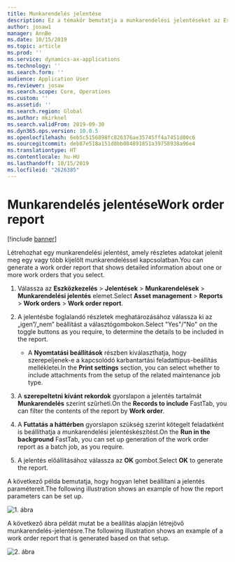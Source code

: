 ```yaml
---
title: Munkarendelés jelentése
description: Ez a témakör bemutatja a munkarendelési jelentéseket az Eszközkezelés modulban.
author: josaw1
manager: AnnBe
ms.date: 10/15/2019
ms.topic: article
ms.prod: ''
ms.service: dynamics-ax-applications
ms.technology: ''
ms.search.form: ''
audience: Application User
ms.reviewer: josaw
ms.search.scope: Core, Operations
ms.custom: ''
ms.assetid: ''
ms.search.region: Global
ms.author: mkirknel
ms.search.validFrom: 2019-09-30
ms.dyn365.ops.version: 10.0.5
ms.openlocfilehash: 6eb5c5156898fc826376ae35745ff4a7451d00c6
ms.sourcegitcommit: deb87e518a151d8bb084891851a39758938a96e4
ms.translationtype: HT
ms.contentlocale: hu-HU
ms.lasthandoff: 10/15/2019
ms.locfileid: "2626385"
---
```

# <a name="work-order-report"></a><span data-ttu-id="6a5c3-103">Munkarendelés jelentése</span><span class="sxs-lookup"><span data-stu-id="6a5c3-103">Work order report</span></span>

[!include [banner](../../includes/banner.md)]


<span data-ttu-id="6a5c3-104">Létrehozhat egy munkarendelési jelentést, amely részletes adatokat jelenít meg egy vagy több kijelölt munkarendeléssel kapcsolatban.</span><span class="sxs-lookup"><span data-stu-id="6a5c3-104">You can generate a work order report that shows detailed information about one or more work orders that you select.</span></span>

1. <span data-ttu-id="6a5c3-105">Válassza az **Eszközkezelés** > **Jelentések** > **Munkarendelések** > **Munkarendelési jelentés** elemet.</span><span class="sxs-lookup"><span data-stu-id="6a5c3-105">Select **Asset management** > **Reports** > **Work orders** > **Work order report**.</span></span>

2. <span data-ttu-id="6a5c3-106">A jelentésbe foglalandó részletek meghatározásához válassza ki az „igen”/„nem” beállítást a választógombokon.</span><span class="sxs-lookup"><span data-stu-id="6a5c3-106">Select "Yes"/"No" on the toggle buttons as you require, to determine the details to be included in the report.</span></span>  
    - <span data-ttu-id="6a5c3-107">A **Nyomtatási beállítások** részben kiválaszthatja, hogy szerepeljenek-e a kapcsolódó karbantartási feladattípus-beállítás mellékletei.</span><span class="sxs-lookup"><span data-stu-id="6a5c3-107">In the **Print settings** section, you can select whether to include attachments from the setup of the related maintenance job type.</span></span>

3. <span data-ttu-id="6a5c3-108">A **szerepeltetni kívánt rekordok** gyorslapon a jelentés tartalmát **Munkarendelés** szerint szűrheti.</span><span class="sxs-lookup"><span data-stu-id="6a5c3-108">On the **Records to include** FastTab, you can filter the contents of the report by **Work order**.</span></span>

4. <span data-ttu-id="6a5c3-109">A **Futtatás a háttérben** gyorslapon szükség szerint kötegelt feladatként is beállíthatja a munkarendelési jelentéskészítést.</span><span class="sxs-lookup"><span data-stu-id="6a5c3-109">On the **Run in the background** FastTab, you can set up generation of the work order report as a batch job, as you require.</span></span>

5. <span data-ttu-id="6a5c3-110">A jelentés előállításához válassza az **OK** gombot.</span><span class="sxs-lookup"><span data-stu-id="6a5c3-110">Select **OK** to generate the report.</span></span>

<span data-ttu-id="6a5c3-111">A következő példa bemutatja, hogy hogyan lehet beállítani a jelentés paramétereit.</span><span class="sxs-lookup"><span data-stu-id="6a5c3-111">The following illustration shows an example of how the report parameters can be set up.</span></span>

![1. ábra](media/20-work-orders.png)

<span data-ttu-id="6a5c3-113">A következő ábra példát mutat be a beállítás alapján létrejövő munkarendelés-jelentésre.</span><span class="sxs-lookup"><span data-stu-id="6a5c3-113">The following illustration shows an example of a work order report that is generated based on that setup.</span></span>

![2. ábra](media/21-work-orders.png)

